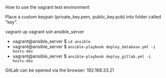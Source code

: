 How to use the vagrant test environment

Place a custom keypair (private_key.pem, public_key.pub) into folder called "key".

vagrant up
vagrant ssh ansible_server

- vagrant@ansible_server $ `cd ansible`
- vagrant@ansible_server $ `ansible-playbook deploy_database.yml -i hosts-dev`
- vagrant@ansible_server $ `ansible-playbook deploy_gitlab.yml -i hosts-dev`

GitLab can be opened via the browser: 192.168.33.21
